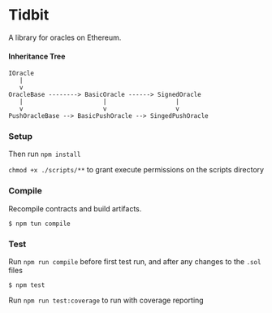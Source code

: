 # Tidbit

A library for oracles on Ethereum.

#### Inheritance Tree

```
IOracle
   |
   v
OracleBase --------> BasicOracle ------> SignedOracle
   |                      |                   |
   v                      v                   v
PushOracleBase --> BasicPushOracle --> SingedPushOracle
```

### Setup

Then run `npm install`

`chmod +x ./scripts/**` to grant execute permissions on the scripts directory

### Compile

Recompile contracts and build artifacts.

```
$ npm tun compile
```

### Test

Run `npm run compile` before first test run, and after any changes to the `.sol` files

```
$ npm test
```

Run `npm run test:coverage` to run with coverage reporting
